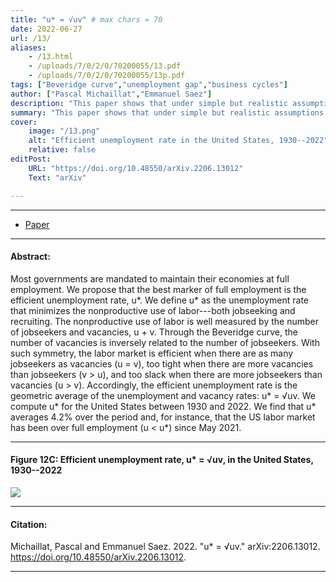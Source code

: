 ```yaml
---
title: "u* = √uv" # max chars = 70
date: 2022-06-27
url: /13/
aliases:
    - /13.html
    - /uploads/7/0/2/0/70200055/13.pdf
    - /uploads/7/0/2/0/70200055/13p.pdf    
tags: ["Beveridge curve","unemployment gap","business cycles"]
author: ["Pascal Michaillat","Emmanuel Saez"]
description: "This paper shows that under simple but realistic assumptions, the efficient unemployment rate is the geometric average of the unemployment & vacancy rates." # max chars = 155
summary: "This paper shows that under simple but realistic assumptions, the efficient unemployment rate u* is the geometric average of the unemployment and vacancy rates. In the United States, between 1930 and 2022, u* averages 4.2%."
cover:
    image: "/13.png"
    alt: "Efficient unemployment rate in the United States, 1930--2022"
    relative: false
editPost:
    URL: "https://doi.org/10.48550/arXiv.2206.13012"
    Text: "arXiv"

---
```


---

<!-- #### Files: -->

- [Paper](/13.pdf)
<!-- + [Code & data](https://doi.org/10.48550/arXiv.2005.04141) -->
<!-- + [online appendix](https://doi.org/10.48550/arXiv.2005.04141) -->

---

#### Abstract:

Most governments are mandated to maintain their economies at full employment. We propose that the best marker of full employment is the efficient unemployment rate, u*. We define u* as the unemployment rate that minimizes the nonproductive use of labor---both jobseeking and recruiting. The nonproductive use of labor is well measured by the number of jobseekers and vacancies, u + v. Through the Beveridge curve, the number of vacancies is inversely related to the number of jobseekers. With such symmetry, the labor market is efficient when there are as many jobseekers as vacancies (u = v), too tight when there are more vacancies than jobseekers (v > u), and too slack when there are more jobseekers than vacancies (u > v). Accordingly, the efficient unemployment rate is the geometric average of the unemployment and vacancy rates: u* = √uv. We compute u* for the United States between 1930 and 2022. We find that u* averages 4.2% over the period and, for instance, that the US labor market has been over full employment (u < u*) since May 2021.

---

#### Figure 12C:  Efficient unemployment rate, u* = √uv, in the United States, 1930--2022

![](/13.png)

---

#### Citation:

Michaillat, Pascal and Emmanuel Saez. 2022. "u* = √uv." arXiv:2206.13012. https://doi.org/10.48550/arXiv.2206.13012.

---

